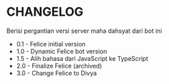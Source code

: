 # CHANGELOG
Berisi pergantian versi server maha dahsyat dari bot ini

* 0.1 - Felice initial version
* 1.0 - Dynamic Felice bot version
* 1.5 - Alih bahasa dari JavaScript ke TypeScript
* 2.0 - Finalize Felice (archived)
* 3.0 - Change Felice to Divya

